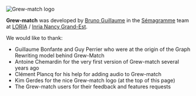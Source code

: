 ![Grew-match logo](/logo/grew-match.svg)

**Grew-match** was developed by [Bruno Guillaume](https://members.loria.fr/BGuillaume) in the [Sémagramme](https://team.inria.fr/semagramme/) team at [LORIA](https://www.loria.fr) / [Inria Nancy Grand-Est](https://inria.fr).

We would like to thank:

 * Guillaume Bonfante and Guy Perrier who were at the origin of the Graph Rewriting model behind Grew-Match
 * Antoine Chemardin for the very first version of Grew-match several years ago
 * Clément Plancq for his help for adding audio to Grew-match
 * Kim Gerdes for the nice Grew-match logo (at the top of this page)
 * The Grew-match users for their feedback and features requests
